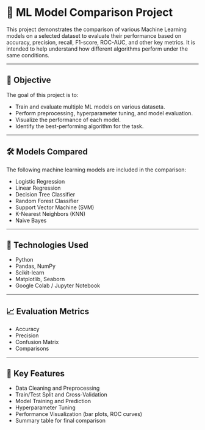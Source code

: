 # 🧠 ML Model Comparison Project

This project demonstrates the comparison of various Machine Learning models on a selected dataset to evaluate their performance based on accuracy, precision, recall, F1-score, ROC-AUC, and other key metrics. It is intended to help understand how different algorithms perform under the same conditions.

---

## 📌 Objective

The goal of this project is to:
- Train and evaluate multiple ML models on various dataseta.
- Perform preprocessing, hyperparameter tuning, and model evaluation.
- Visualize the performance of each model.
- Identify the best-performing algorithm for the task.

---

## 🛠️ Models Compared

The following machine learning models are included in the comparison:

- Logistic Regression
- Linear Regression
- Decision Tree Classifier
- Random Forest Classifier
- Support Vector Machine (SVM)
- K-Nearest Neighbors (KNN)
- Naive Bayes

---

## 🧰 Technologies Used

- Python
- Pandas, NumPy
- Scikit-learn
- Matplotlib, Seaborn
- Google Colab / Jupyter Notebook

---

## 📈 Evaluation Metrics

- Accuracy
- Precision
- Confusion Matrix
- Comparisons

---

## 📌 Key Features

- Data Cleaning and Preprocessing
- Train/Test Split and Cross-Validation
- Model Training and Prediction
- Hyperparameter Tuning
- Performance Visualization (bar plots, ROC curves)
- Summary table for final comparison

